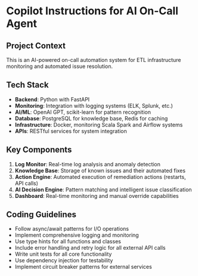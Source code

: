 # Copilot Instructions for AI On-Call Agent

<!-- Use this file to provide workspace-specific custom instructions to Copilot. For more details, visit https://code.visualstudio.com/docs/copilot/copilot-customization#_use-a-githubcopilotinstructionsmd-file -->

## Project Context
This is an AI-powered on-call automation system for ETL infrastructure monitoring and automated issue resolution.

## Tech Stack
- **Backend**: Python with FastAPI
- **Monitoring**: Integration with logging systems (ELK, Splunk, etc.)
- **AI/ML**: OpenAI GPT, scikit-learn for pattern recognition
- **Database**: PostgreSQL for knowledge base, Redis for caching
- **Infrastructure**: Docker, monitoring Scala Spark and Airflow systems
- **APIs**: RESTful services for system integration

## Key Components
1. **Log Monitor**: Real-time log analysis and anomaly detection
2. **Knowledge Base**: Storage of known issues and their automated fixes
3. **Action Engine**: Automated execution of remediation actions (restarts, API calls)
4. **AI Decision Engine**: Pattern matching and intelligent issue classification
5. **Dashboard**: Real-time monitoring and manual override capabilities

## Coding Guidelines
- Follow async/await patterns for I/O operations
- Implement comprehensive logging and monitoring
- Use type hints for all functions and classes
- Include error handling and retry logic for all external API calls
- Write unit tests for all core functionality
- Use dependency injection for testability
- Implement circuit breaker patterns for external services
